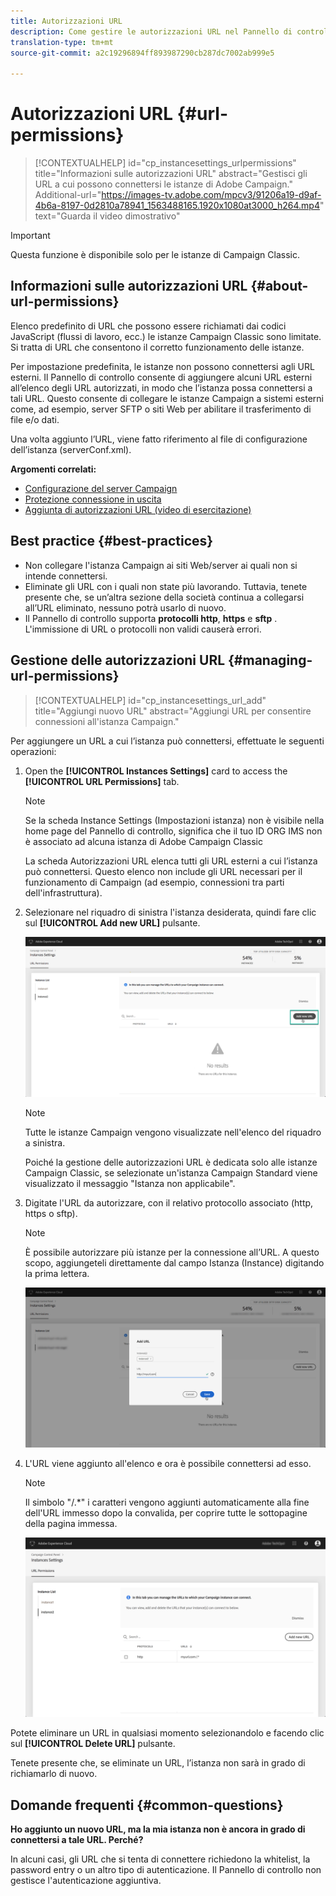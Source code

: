 ```yaml
---
title: Autorizzazioni URL
description: Come gestire le autorizzazioni URL nel Pannello di controllo
translation-type: tm+mt
source-git-commit: a2c19296894ff893987290cb287dc7002ab999e5

---
```



# Autorizzazioni URL {#url-permissions}

>[!CONTEXTUALHELP]
>id=&quot;cp_instancesettings_urlpermissions&quot;
>title=&quot;Informazioni sulle autorizzazioni URL&quot;
>abstract=&quot;Gestisci gli URL a cui possono connettersi le istanze di Adobe Campaign.&quot;
>Additional-url=&quot;https://images-tv.adobe.com/mpcv3/91206a19-d9af-4b6a-8197-0d2810a78941_1563488165.1920x1080at3000_h264.mp4&quot; text=&quot;Guarda il video dimostrativo&quot;

>[!IMPORTANT]
>
>Questa funzione è disponibile solo per le istanze di Campaign Classic.

## Informazioni sulle autorizzazioni URL {#about-url-permissions}

Elenco predefinito di URL che possono essere richiamati dai codici JavaScript (flussi di lavoro, ecc.) le istanze Campaign Classic sono limitate. Si tratta di URL che consentono il corretto funzionamento delle istanze.

Per impostazione predefinita, le istanze non possono connettersi agli URL esterni. Il Pannello di controllo consente di aggiungere alcuni URL esterni all’elenco degli URL autorizzati, in modo che l’istanza possa connettersi a tali URL. Questo consente di collegare le istanze Campaign a sistemi esterni come, ad esempio, server SFTP o siti Web per abilitare il trasferimento di file e/o dati.

Una volta aggiunto l’URL, viene fatto riferimento al file di configurazione dell’istanza (serverConf.xml).

**Argomenti correlati:**

* [Configurazione del server Campaign](https://docs.campaign.adobe.com/doc/AC/en/INS_Additional_configurations_Configuring_Campaign_server.html)
* [Protezione connessione in uscita](https://docs.campaign.adobe.com/doc/AC/en/INS_Additional_configurations_Configuring_Campaign_server.html#Outgoing_connection_protection)
* [Aggiunta di autorizzazioni URL (video di esercitazione)](https://docs.adobe.com/content/help/en/campaign-learn/campaign-classic-tutorials/administrating/control-panel-acc/adding-url-permissions.html)

## Best practice {#best-practices}

* Non collegare l&#39;istanza Campaign ai siti Web/server ai quali non si intende connettersi.
* Eliminate gli URL con i quali non state più lavorando. Tuttavia, tenete presente che, se un’altra sezione della società continua a collegarsi all’URL eliminato, nessuno potrà usarlo di nuovo.
* Il Pannello di controllo supporta **protocolli http**, **https** e **sftp** . L&#39;immissione di URL o protocolli non validi causerà errori.

## Gestione delle autorizzazioni URL {#managing-url-permissions}

>[!CONTEXTUALHELP]
>id=&quot;cp_instancesettings_url_add&quot;
>title=&quot;Aggiungi nuovo URL&quot;
>abstract=&quot;Aggiungi URL per consentire connessioni all&#39;istanza Campaign.&quot;

Per aggiungere un URL a cui l’istanza può connettersi, effettuate le seguenti operazioni:

1. Open the **[!UICONTROL Instances Settings]** card to access the **[!UICONTROL URL Permissions]** tab.

   >[!NOTE]
   >
   >Se la scheda Instance Settings (Impostazioni istanza) non è visibile nella home page del Pannello di controllo, significa che il tuo ID ORG IMS non è associato ad alcuna istanza di Adobe Campaign Classic
   >
   >La scheda Autorizzazioni <b><span class="uicontrol"></span></b> URL elenca tutti gli URL esterni a cui l’istanza può connettersi. Questo elenco non include gli URL necessari per il funzionamento di Campaign (ad esempio, connessioni tra parti dell&#39;infrastruttura).

1. Selezionare nel riquadro di sinistra l&#39;istanza desiderata, quindi fare clic sul **[!UICONTROL Add new URL]** pulsante.

   ![](assets/add_url1.png)

   >[!NOTE]
   >
   >Tutte le istanze Campaign vengono visualizzate nell&#39;elenco del riquadro a sinistra.
   >
   >Poiché la gestione delle autorizzazioni URL è dedicata solo alle istanze Campaign Classic, se selezionate un&#39;istanza Campaign Standard viene visualizzato il messaggio &quot;Istanza non applicabile&quot;.

1. Digitate l&#39;URL da autorizzare, con il relativo protocollo associato (http, https o sftp).

   >[!NOTE]
   >
   >È possibile autorizzare più istanze per la connessione all’URL. A questo scopo, aggiungeteli direttamente dal campo Istanza (Instance) digitando la prima lettera.

   ![](assets/add_url2.png)

1. L&#39;URL viene aggiunto all&#39;elenco e ora è possibile connettersi ad esso.

   >[!NOTE]
   >
   >Il simbolo &quot;/.*&quot; i caratteri vengono aggiunti automaticamente alla fine dell&#39;URL immesso dopo la convalida, per coprire tutte le sottopagine della pagina immessa.

   ![](assets/add_url_listnew.png)

Potete eliminare un URL in qualsiasi momento selezionandolo e facendo clic sul **[!UICONTROL Delete URL]** pulsante.

Tenete presente che, se eliminate un URL, l’istanza non sarà in grado di richiamarlo di nuovo.

## Domande frequenti {#common-questions}

**Ho aggiunto un nuovo URL, ma la mia istanza non è ancora in grado di connettersi a tale URL. Perché?**

In alcuni casi, gli URL che si tenta di connettere richiedono la whitelist, la password entry o un altro tipo di autenticazione. Il Pannello di controllo non gestisce l&#39;autenticazione aggiuntiva.
